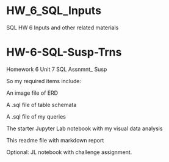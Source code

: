 # HW_6_SQL_Inputs
SQL HW 6 Inputs and other related materials

# HW-6-SQL-Susp-Trns
Homework 6 Unit 7 SQL Assnmnt_ Susp 

So my required items include:

An image file of ERD

A .sql file of table schemata

A .sql file of my queries

The starter Jupyter Lab notebook with my visual data analysis

This readme file with markdown report

Optional: JL notebook with challenge assignment.
